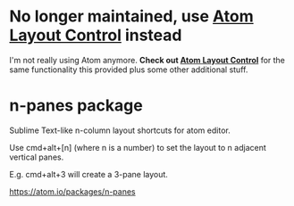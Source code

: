 # No longer maintained, use [Atom Layout Control](https://github.com/rafamel/atom-layout-control) instead

I'm not really using Atom anymore. **Check out [Atom Layout Control](https://github.com/rafamel/atom-layout-control)** for the same functionality this provided plus some other additional stuff.

# n-panes package

Sublime Text-like n-column layout shortcuts for atom editor.

Use cmd+alt+\[n\] (where n is a number) to set the layout to n adjacent vertical panes.

E.g. cmd+alt+3 will create a 3-pane layout.

https://atom.io/packages/n-panes
